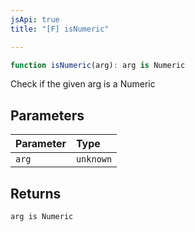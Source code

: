 ```yaml
---
jsApi: true
title: "[F] isNumeric"

---
```

```ts
function isNumeric(arg): arg is Numeric
```

Check if the given arg is a Numeric

## Parameters

| Parameter | Type |
| :------ | :------ |
| `arg` | `unknown` |

## Returns

`arg is Numeric`
